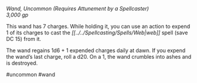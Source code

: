 *Wand, Uncommon (Requires Attunement by a Spellcaster)*  
*3,000 gp*

This wand has 7 charges. While holding it, you can use an action to expend 1 of its charges to cast the *[[../../Spellcasting/Spells/Web|web]]* spell (save DC 15) from it.

The wand regains 1d6 + 1 expended charges daily at dawn. If you expend the wand’s last charge, roll a d20. On a 1, the wand crumbles into ashes and is destroyed.

#uncommon #wand
